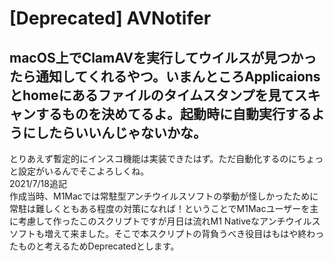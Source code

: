 # [Deprecated] AVNotifer
## macOS上でClamAVを実行してウイルスが見つかったら通知してくれるやつ。いまんところApplicaionsとhomeにあるファイルのタイムスタンプを見てスキャンするものを決めてるよ。起動時に自動実行するようにしたらいいんじゃないかな。
とりあえず暫定的にインスコ機能は実装できたはず。ただ自動化するのにちょっと設定がいるんでそこよろしくね。  
2021/7/18追記  
作成当時、M1Macでは常駐型アンチウイルスソフトの挙動が怪しかったために常駐は難しくともある程度の対策になれば！ということでM1Macユーザーを主に考慮して作ったこのスクリプトですが月日は流れM1 Nativeなアンチウイルスソフトも増えて来ました。そこで本スクリプトの背負うべき役目はもはや終わったものと考えるためDeprecatedとします。
